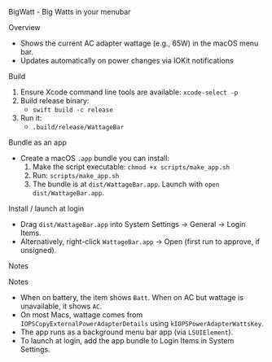 BigWatt - Big Watts in your menubar

Overview
- Shows the current AC adapter wattage (e.g., 65W) in the macOS menu bar.
- Updates automatically on power changes via IOKit notifications

Build
1) Ensure Xcode command line tools are available: `xcode-select -p`
2) Build release binary:
   - `swift build -c release`
3) Run it:
   - `.build/release/WattageBar`

Bundle as an app
- Create a macOS `.app` bundle you can install:
  1) Make the script executable: `chmod +x scripts/make_app.sh`
  2) Run: `scripts/make_app.sh`
  3) The bundle is at `dist/WattageBar.app`. Launch with `open dist/WattageBar.app`.

Install / launch at login
- Drag `dist/WattageBar.app` into System Settings → General → Login Items.
- Alternatively, right-click `WattageBar.app` → Open (first run to approve, if unsigned).

Notes

Notes
- When on battery, the item shows `Batt`. When on AC but wattage is unavailable, it shows `AC`.
- On most Macs, wattage comes from `IOPSCopyExternalPowerAdapterDetails` using `kIOPSPowerAdapterWattsKey`.
- The app runs as a background menu bar app (via `LSUIElement`).
- To launch at login, add the app bundle to Login Items in System Settings.
